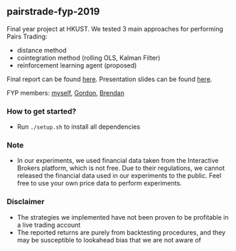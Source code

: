 ## pairstrade-fyp-2019
Final year project at HKUST. We tested 3 main approaches for performing Pairs Trading: 
- distance method
- cointegration method (rolling OLS, Kalman Filter)
- reinforcement learning agent (proposed)

Final report can be found [here](https://github.com/wywongbd/statistical-arbitrage-18-19/blob/master/reports/FYP_Final_Report_LZ2.pdf).
Presentation slides can be found [here](https://github.com/wywongbd/statistical-arbitrage-18-19/blob/master/reports/FYP_Final_Presentation.pdf).

FYP members: [myself](https://github.com/wywongbd), [Gordon](https://github.com/GordonCW), [Brendan](https://github.com/thambrendan)

### How to get started?
- Run `./setup.sh` to install all dependencies

### Note
- In our experiments, we used financial data taken from the Interactive Brokers platform, which is not free. Due to their regulations, we cannot released the financial data used in our experiments to the public. Feel free to use your own price data to perform experiments. 

### Disclaimer
- The strategies we implemented have not been proven to be profitable in a live trading account
- The reported returns are purely from backtesting procedures, and they may be susceptible to lookahead bias that we are not aware of
